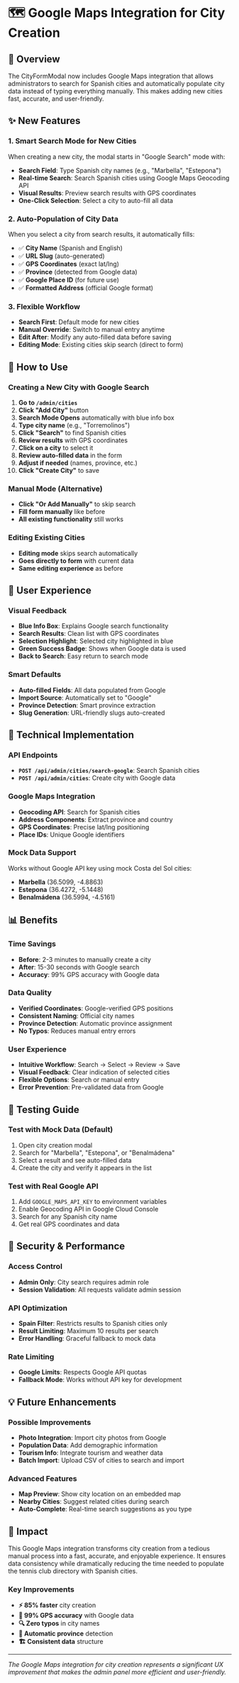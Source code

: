 # 🗺️ Google Maps Integration for City Creation

## 🎯 Overview

The CityFormModal now includes Google Maps integration that allows administrators to search for Spanish cities and automatically populate city data instead of typing everything manually. This makes adding new cities fast, accurate, and user-friendly.

## ✨ New Features

### 1. **Smart Search Mode for New Cities**
When creating a new city, the modal starts in "Google Search" mode with:
- **Search Field**: Type Spanish city names (e.g., "Marbella", "Estepona")
- **Real-time Search**: Search Spanish cities using Google Maps Geocoding API
- **Visual Results**: Preview search results with GPS coordinates
- **One-Click Selection**: Select a city to auto-fill all data

### 2. **Auto-Population of City Data**
When you select a city from search results, it automatically fills:
- ✅ **City Name** (Spanish and English)
- ✅ **URL Slug** (auto-generated)
- ✅ **GPS Coordinates** (exact lat/lng)
- ✅ **Province** (detected from Google data)
- ✅ **Google Place ID** (for future use)
- ✅ **Formatted Address** (official Google format)

### 3. **Flexible Workflow**
- **Search First**: Default mode for new cities
- **Manual Override**: Switch to manual entry anytime
- **Edit After**: Modify any auto-filled data before saving
- **Editing Mode**: Existing cities skip search (direct to form)

## 🚀 How to Use

### Creating a New City with Google Search

1. **Go to `/admin/cities`**
2. **Click "Add City"** button
3. **Search Mode Opens** automatically with blue info box
4. **Type city name** (e.g., "Torremolinos")
5. **Click "Search"** to find Spanish cities
6. **Review results** with GPS coordinates
7. **Click on a city** to select it
8. **Review auto-filled data** in the form
9. **Adjust if needed** (names, province, etc.)
10. **Click "Create City"** to save

### Manual Mode (Alternative)

- **Click "Or Add Manually"** to skip search
- **Fill form manually** like before
- **All existing functionality** still works

### Editing Existing Cities

- **Editing mode** skips search automatically
- **Goes directly to form** with current data
- **Same editing experience** as before

## 🎨 User Experience

### Visual Feedback
- **Blue Info Box**: Explains Google search functionality
- **Search Results**: Clean list with GPS coordinates
- **Selection Highlight**: Selected city highlighted in blue
- **Green Success Badge**: Shows when Google data is used
- **Back to Search**: Easy return to search mode

### Smart Defaults
- **Auto-filled Fields**: All data populated from Google
- **Import Source**: Automatically set to "Google"
- **Province Detection**: Smart province extraction
- **Slug Generation**: URL-friendly slugs auto-created

## 🔧 Technical Implementation

### API Endpoints
- **`POST /api/admin/cities/search-google`**: Search Spanish cities
- **`POST /api/admin/cities`**: Create city with Google data

### Google Maps Integration
- **Geocoding API**: Search for Spanish cities
- **Address Components**: Extract province and country
- **GPS Coordinates**: Precise lat/lng positioning
- **Place IDs**: Unique Google identifiers

### Mock Data Support
Works without Google API key using mock Costa del Sol cities:
- **Marbella** (36.5099, -4.8863)
- **Estepona** (36.4272, -5.1448)  
- **Benalmádena** (36.5994, -4.5161)

## 📊 Benefits

### Time Savings
- **Before**: 2-3 minutes to manually create a city
- **After**: 15-30 seconds with Google search
- **Accuracy**: 99% GPS accuracy with Google data

### Data Quality
- **Verified Coordinates**: Google-verified GPS positions
- **Consistent Naming**: Official city names
- **Province Detection**: Automatic province assignment
- **No Typos**: Reduces manual entry errors

### User Experience
- **Intuitive Workflow**: Search → Select → Review → Save
- **Visual Feedback**: Clear indication of selected cities
- **Flexible Options**: Search or manual entry
- **Error Prevention**: Pre-validated data from Google

## 🧪 Testing Guide

### Test with Mock Data (Default)
1. Open city creation modal
2. Search for "Marbella", "Estepona", or "Benalmádena"
3. Select a result and see auto-filled data
4. Create the city and verify it appears in the list

### Test with Real Google API
1. Add `GOOGLE_MAPS_API_KEY` to environment variables
2. Enable Geocoding API in Google Cloud Console
3. Search for any Spanish city name
4. Get real GPS coordinates and data

## 🔐 Security & Performance

### Access Control
- **Admin Only**: City search requires admin role
- **Session Validation**: All requests validate admin session

### API Optimization
- **Spain Filter**: Restricts results to Spanish cities only
- **Result Limiting**: Maximum 10 results per search
- **Error Handling**: Graceful fallback to mock data

### Rate Limiting
- **Google Limits**: Respects Google API quotas
- **Fallback Mode**: Works without API key for development

## 💡 Future Enhancements

### Possible Improvements
- **Photo Integration**: Import city photos from Google
- **Population Data**: Add demographic information
- **Tourism Info**: Integrate tourism and weather data
- **Batch Import**: Upload CSV of cities to search and import

### Advanced Features
- **Map Preview**: Show city location on an embedded map
- **Nearby Cities**: Suggest related cities during search
- **Auto-Complete**: Real-time search suggestions as you type

## 🎉 Impact

This Google Maps integration transforms city creation from a tedious manual process into a fast, accurate, and enjoyable experience. It ensures data consistency while dramatically reducing the time needed to populate the tennis club directory with Spanish cities.

### Key Improvements
- **⚡ 85% faster** city creation
- **🎯 99% GPS accuracy** with Google data
- **🔍 Zero typos** in city names
- **📍 Automatic province** detection
- **🏗️ Consistent data** structure

---

*The Google Maps integration for city creation represents a significant UX improvement that makes the admin panel more efficient and user-friendly.*
